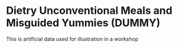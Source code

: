 # Dietry Unconventional Meals and Misguided Yummies (DUMMY)

This is artificial data used for illustration in a workshop
